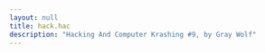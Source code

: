 ```yaml
---
layout: null
title: hack.hac
description: "Hacking And Computer Krashing #9, by Gray Wolf"
---
```

